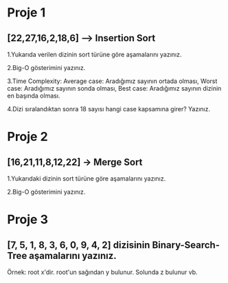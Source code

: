 
# Proje 1

## [22,27,16,2,18,6] --> Insertion Sort

1.Yukarıda verilen dizinin sort türüne göre aşamalarını yazınız.

2.Big-O gösterimini yazınız.

3.Time Complexity: Average case: Aradığımız sayının ortada olması,
Worst case: Aradığımız sayının sonda olması, Best case: Aradığımız 
sayının dizinin en başında olması.

4.Dizi sıralandıktan sonra 18 sayısı hangi case kapsamına girer? Yazınız.

# Proje 2


## [16,21,11,8,12,22] -> Merge Sort

1.Yukarıdaki dizinin sort türüne göre aşamalarını yazınız.

2.Big-O gösterimini yazınız.

# Proje 3
## [7, 5, 1, 8, 3, 6, 0, 9, 4, 2] dizisinin Binary-Search-Tree aşamalarını yazınız.

Örnek: root x'dir. root'un sağından y bulunur. Solunda z bulunur vb.
